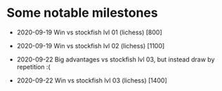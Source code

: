 # Some notable milestones

- 2020-09-19 Win vs stockfish lvl 01 (lichess) [800]
- 2020-09-19 Win vs stockfish lvl 02 (lichess) [1100]

- 2020-09-22 Big advantages vs stockfish lvl 03, but instead draw by repetition :(
- 2020-09-22 Win vs stockfish lvl 03 (lichess) [1400]
